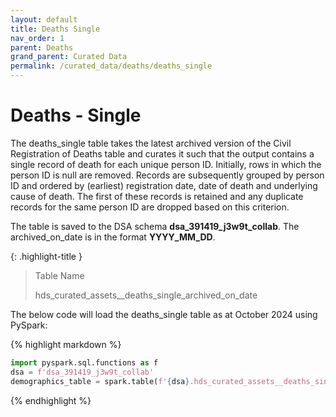 ```yaml
---
layout: default
title: Deaths Single
nav_order: 1
parent: Deaths
grand_parent: Curated Data
permalink: /curated_data/deaths/deaths_single
---
```


# Deaths - Single 

The deaths_single table takes the latest archived version of the Civil Registration of Deaths table and curates it such that the output contains a single record of death for each unique person ID. Initially, rows in which the person ID is null are removed. Records are subsequently grouped by person ID and ordered by (earliest) registration date, date of death and underlying cause of death. The first of these records is retained and any duplicate records for the same person ID are dropped based on this criterion.

The table is saved to the DSA schema **dsa_391419_j3w9t_collab**. The archived_on_date is in the format **YYYY_MM_DD**.

{: .highlight-title }
> Table Name
>
> >
> hds_curated_assets__deaths_single_archived_on_date

The below code will load the deaths_single table as at October 2024 using PySpark:

{% highlight markdown %}
```python
import pyspark.sql.functions as f
dsa = f'dsa_391419_j3w9t_collab'
demographics_table = spark.table(f'{dsa}.hds_curated_assets__deaths_single_2024_10_01')
```
{% endhighlight %}
